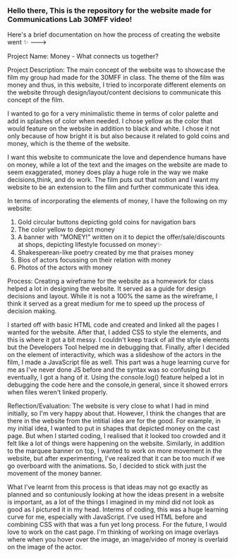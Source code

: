 ### Hello there, This is the repository for the website made for Communications Lab 30MFF video! 

Here's a brief documentation on how the process of creating the website went ✨ --->

Project Name: Money - What connects us together?

Project Description: The main concept of the website was to showcase the film my group had made for the 30MFF in class. The theme of the film was money and thus, in
this website, I tried to incorporate different elements on the website through design/layout/content decisions to communicate this concept of the film. 

I wanted to go for a very minimalistic theme in terms of color palette and add in splashes of color when needed. I chose yellow as the color that would feature on the website
 in addition to black and white. I chose it not only because of how bright it is but also because it related to gold coins and money, which is the theme of the website.
 
I want this website to communicate the love and dependence humans have on money, while a lot of the text and the images on the website are made to seem exaggerated, money does play a huge role in
 the way we make decisions,think, and do work. The film puts out that notion and I want my website to be an extension to the film and further communicate this idea.
 
In terms of incorporating the elements of money, I have the following on my website:
1. Gold circular buttons depicting gold coins for navigation bars
2. The color yellow to depict money
3. A banner with "MONEY!" written on it to depict the offer/sale/discounts at shops, depicting lifestyle focussed on money✨
4. Shakesperean-like poetry created by me that praises money
5. Bios of actors focussing on their relation with money
6. Photos of the actors with money

Process: Creating a wireframe for the website as a homework for class helped a lot in designing the website. It served as a guide for design decisions and layout. While it is not a 100% 
the same as the wireframe, I think it served as a great medium for me to speed up the process of decision making.

I started off with basic HTML code and created and linked all the pages I wanted for the website. After that, I added CSS to style the elements, and this is where it got a bit messy.
I couldn't keep track of all the style elements but the Developers Tool helped me in debugging that. Finally, after I decided on the element of interactivity, which was a slideshow of the actors 
in the film, I made a JavaScript file as well. This part was a huge learning curve for me as I've never done JS before and the syntax was so confusing but eventually, I got a hang of it. Using the 
console.log() feature helped a lot in debugging the code here and the console,in general, since it showed errors when files weren't linked properly. 

Reflection/Evaluation: The website is very close to what I had in mind initially, so I'm very happy about that. However, I think the changes that are there in the website from the intitial idea are for the good. For example, in my initial idea, I wanted to put in shapes that depicted money on the cast page.
But when I started coding, I realised that it looked too crowded and it felt like a lot of things were happening on the website. Similarly, in addition to the marquee banner on top, I wanted to work on more
movement in the website, but after experimenting, I've realized that it can be too much if we go overboard with the animations. So, I decided to stick with just the movement of the money banner. 

What I've learnt from this process is that ideas may not go exactly as planned and so contuniously looking at how the ideas present in a website  is important, as a lot of the things I imagined in my mind did not look as good as 
I pictured it in my head. Interms of coding, this was a huge learning curve for me, especially with JavaScript. I've used HTML before and combining CSS with that was a fun yet long process. For the future, I would love to work on the cast page. I'm thinking of working on image overlays where when you hover over the image, an image/video of money is overlaid on the image of the actor. 



